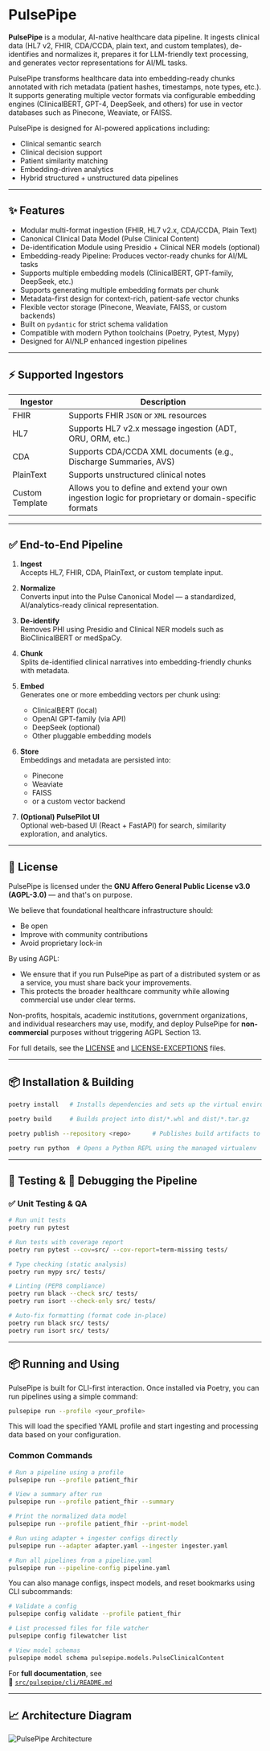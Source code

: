 # PulsePipe

**PulsePipe** is a modular, AI-native healthcare data pipeline. It ingests clinical data (HL7 v2, FHIR, CDA/CCDA, plain text, and custom templates), de-identifies and normalizes it, prepares it for LLM-friendly text processing, and generates vector representations for AI/ML tasks.

PulsePipe transforms healthcare data into embedding-ready chunks annotated with rich metadata (patient hashes, timestamps, note types, etc.). It supports generating multiple vector formats via configurable embedding engines (ClinicalBERT, GPT-4, DeepSeek, and others) for use in vector databases such as Pinecone, Weaviate, or FAISS.

PulsePipe is designed for AI-powered applications including:
- Clinical semantic search
- Clinical decision support
- Patient similarity matching
- Embedding-driven analytics
- Hybrid structured + unstructured data pipelines

---

## ✨ Features

- Modular multi-format ingestion (FHIR, HL7 v2.x, CDA/CCDA, Plain Text)
- Canonical Clinical Data Model (Pulse Clinical Content)
- De-identification Module using Presidio + Clinical NER models (optional)
- Embedding-ready Pipeline: Produces vector-ready chunks for AI/ML tasks
- Supports multiple embedding models (ClinicalBERT, GPT-family, DeepSeek, etc.)
- Supports generating multiple embedding formats per chunk
- Metadata-first design for context-rich, patient-safe vector chunks
- Flexible vector storage (Pinecone, Weaviate, FAISS, or custom backends)
- Built on `pydantic` for strict schema validation
- Compatible with modern Python toolchains (Poetry, Pytest, Mypy)
- Designed for AI/NLP enhanced ingestion pipelines

---

## ⚡ Supported Ingestors

| Ingestor | Description |
|----------|-------------|
| FHIR | Supports FHIR `JSON` or `XML` resources |
| HL7 | Supports HL7 v2.x message ingestion (ADT, ORU, ORM, etc.) |
| CDA | Supports CDA/CCDA XML documents (e.g., Discharge Summaries, AVS) |
| PlainText | Supports unstructured clinical notes |
| Custom Template | Allows you to define and extend your own ingestion logic for proprietary or domain-specific formats |

---

## ✅ End-to-End Pipeline

1. **Ingest**  
   Accepts HL7, FHIR, CDA, PlainText, or custom template input.

2. **Normalize**  
   Converts input into the Pulse Canonical Model — a standardized, AI/analytics-ready clinical representation.

3. **De-identify**  
   Removes PHI using Presidio and Clinical NER models such as BioClinicalBERT or medSpaCy.

4. **Chunk**  
   Splits de-identified clinical narratives into embedding-friendly chunks with metadata.

5. **Embed**  
   Generates one or more embedding vectors per chunk using:
   - ClinicalBERT (local)
   - OpenAI GPT-family (via API)
   - DeepSeek (optional)
   - Other pluggable embedding models

6. **Store**  
   Embeddings and metadata are persisted into:
   - Pinecone
   - Weaviate
   - FAISS
   - or a custom vector backend

7. **(Optional) PulsePilot UI**  
   Optional web-based UI (React + FastAPI) for search, similarity exploration, and analytics.

---

## 📜 License

PulsePipe is licensed under the **GNU Affero General Public License v3.0 (AGPL-3.0)** — and that's on purpose.

We believe that foundational healthcare infrastructure should:
- Be open
- Improve with community contributions
- Avoid proprietary lock-in

By using AGPL:
- We ensure that if you run PulsePipe as part of a distributed system or as a service, you must share back your improvements.
- This protects the broader healthcare community while allowing commercial use under clear terms.

Non-profits, hospitals, academic institutions, government organizations, and individual researchers may use, modify, and deploy PulsePipe for **non-commercial** purposes without triggering AGPL Section 13.

For full details, see the [LICENSE](./LICENSE.md) and [LICENSE-EXCEPTIONS](./LICENSE-EXCEPTIONS.md) files.

---

## 📦 Installation & Building

```bash
poetry install   # Installs dependencies and sets up the virtual environment

poetry build     # Builds project into dist/*.whl and dist/*.tar.gz

poetry publish --repository <repo>      # Publishes build artifacts to specified repository (optional)

poetry run python  # Opens a Python REPL using the managed virtualenv
```

---

## 🧪 Testing & 🐞 Debugging the Pipeline

### ✅ Unit Testing & QA

```bash
# Run unit tests
poetry run pytest

# Run tests with coverage report
poetry run pytest --cov=src/ --cov-report=term-missing tests/

# Type checking (static analysis)
poetry run mypy src/ tests/

# Linting (PEP8 compliance)
poetry run black --check src/ tests/
poetry run isort --check-only src/ tests/

# Auto-fix formatting (format code in-place)
poetry run black src/ tests/
poetry run isort src/ tests/
```

---

## 📦 Running and Using

PulsePipe is built for CLI-first interaction. Once installed via Poetry, you can run pipelines using a simple command:

```bash
pulsepipe run --profile <your_profile>
```

This will load the specified YAML profile and start ingesting and processing data based on your configuration.

### Common Commands

```bash
# Run a pipeline using a profile
pulsepipe run --profile patient_fhir

# View a summary after run
pulsepipe run --profile patient_fhir --summary

# Print the normalized data model
pulsepipe run --profile patient_fhir --print-model

# Run using adapter + ingester configs directly
pulsepipe run --adapter adapter.yaml --ingester ingester.yaml

# Run all pipelines from a pipeline.yaml
pulsepipe run --pipeline-config pipeline.yaml
```

You can also manage configs, inspect models, and reset bookmarks using CLI subcommands:

```bash
# Validate a config
pulsepipe config validate --profile patient_fhir

# List processed files for file watcher
pulsepipe config filewatcher list

# View model schemas
pulsepipe model schema pulsepipe.models.PulseClinicalContent
```

For **full documentation**, see  
📄 [`src/pulsepipe/cli/README.md`](src/pulsepipe/cli/README.md)


---
## 📈 Architecture Diagram

![PulsePipe Architecture](docs/pulsepipe_architecture_layers.png)